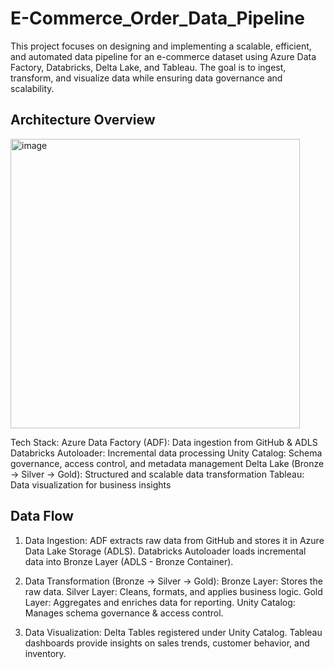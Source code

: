 # E-Commerce_Order_Data_Pipeline
This project focuses on designing and implementing a scalable, efficient, and automated data pipeline for an e-commerce dataset using Azure Data Factory, Databricks, Delta Lake, and Tableau. The goal is to ingest, transform, and visualize data while ensuring data governance and scalability.

## Architecture Overview

<img width="463" alt="image" src="https://github.com/user-attachments/assets/3768b118-c94a-4f0d-b32d-ff713c9271ae" />


Tech Stack:
Azure Data Factory (ADF): Data ingestion from GitHub & ADLS
Databricks Autoloader: Incremental data processing
Unity Catalog: Schema governance, access control, and metadata management
Delta Lake (Bronze → Silver → Gold): Structured and scalable data transformation
Tableau: Data visualization for business insights

## Data Flow

1. Data Ingestion:
ADF extracts raw data from GitHub and stores it in Azure Data Lake Storage (ADLS).
Databricks Autoloader loads incremental data into Bronze Layer (ADLS - Bronze Container).

2. Data Transformation (Bronze → Silver → Gold):
Bronze Layer: Stores the raw data.
Silver Layer: Cleans, formats, and applies business logic.
Gold Layer: Aggregates and enriches data for reporting.
Unity Catalog: Manages schema governance & access control.

3. Data Visualization:
Delta Tables registered under Unity Catalog.
Tableau dashboards provide insights on sales trends, customer behavior, and inventory.
